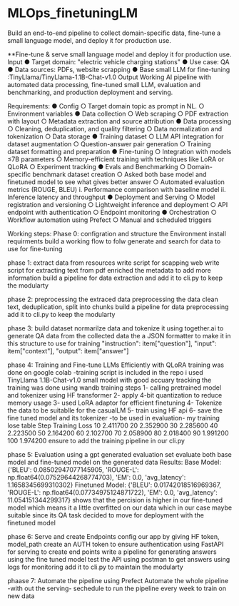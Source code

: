 # MLOps_finetuningLM
Build an end-to-end pipeline to collect domain-specific data, fine-tune a small language model, and deploy it for production use.

**Fine-tune & serve small language model and deploy it for production use.
Input
● Target domain: "electric vehicle charging stations"
● Use case: QA
● Data sources: PDFs, website scrapping
● Base small LLM for fine-tuning :TinyLlama/TinyLlama-1.1B-Chat-v1.0
Output
Working AI pipeline with automated data processing, fine-tuned small LLM, evaluation and
benchmarking, and production deployment and serving.

Requirements:
● Config
    ○ Target domain topic as prompt in NL.
    ○ Environment variables
● Data collection
    ○ Web scraping
    ○ PDF extraction with layout
    ○ Metadata extraction and source attribution
● Data processing
    ○ Cleaning, deduplication, and quality filtering
    ○ Data normalization and tokenization
    ○ Data storage
● Training dataset
    ○ LLM API integration for dataset augmentation
    ○ Question-answer pair generation
    ○ Training dataset formatting and preparation
    ● Fine-tuning
    ○ Integration with models ≤7B parameters
    ○ Memory-efficient training with techniques like LoRA or QLoRA
    ○ Experiment tracking
● Evals and Benchmarking
    ○ Domain-specific benchmark dataset creation 
    ○ Asked both base model and finetuned model to see what gives better answer 
    ○ Automated evaluation metrics (ROUGE, BLEU)
        i. Performance comparison with baseline model
        ii. Inference latency and throughput
● Deployment and Serving
    ○ Model registration and versioning
    ○ Lightweight inference and deployment
    ○ API endpoint with authentication
    ○ Endpoint monitoring
● Orchestration
    ○ Workflow automation using Prefect
    ○ Manual and scheduled triggers


Working steps:
Phase 0: configration and structure the Environment 
         install requirments 
         build a working flow to folw 
         generate and search for data to use for fine-tuning 

phase 1: extract data from resources 
          write script for scapping web 
          write script for extracting text from pdf
          enriched the metadata to add more information 
          build a pipeline for data extraction
          and add it to cli.py to keep the modularty 

phase 2: preprocessing the extraced data
         preprocessing the data clean text, deduplication, 
         split into chunks
         build a pipeline for data preprocessing
        add it to cli.py to keep the modularty 

phase 3: build dataset
         normarilze data and tokenize it 
         using together.ai to generate QA data from the collected data
         the a JSON formatter to make it in this structure to use for training 
                "instruction": item["question"],
                "input": item["context"],
                "output": item["answer"]

phase 4: Training and Fine-tune LLMs Efficiently with QLoRA
         training was done on google colab -training script is included in the repo
         i used TinyLlama 1.1B-Chat-v1.0 small model with good accuary
         tracking the training was done using wandb
         training steps 
         1- calling pretrained model and tokenizer using HF transformer
         2- apply 4-bit quantization to reduce memory usage
         3- used LoRA adaptor for efficient finetuning
         4- Tokenize the data to be suitablle for the casualLM
         5- train using HF api 
         6- save the fine tuned model and its tokenizer -to be used in evaluation-
         my training lose table 
         Step	Training Loss
          10	2.411700
          20	2.352900
          30	2.285600
          40	2.223500
          50	2.164200
          60	2.102700
          70	2.058900
          80	2.018400
          90	1.991200
          100	1.974200
          ensure to add the training pipeline in our cli.py 

phase 5: Evaluation 
         using a gpt generated evaluation set
         evaluate both base model and fine-tuned model on the generated data
         Results:
            Base Model: {'BLEU': 0.08502947077145905, 'ROUGE-L': np.float64(0.07529644268774703), 
            'EM': 0.0, 'avg_latency': 1.1658345699310302}
            Finetuned Model: {'BLEU': 0.01742018516969367, 'ROUGE-L': np.float64(0.07734975124871722),
             'EM': 0.0, 'avg_latency': 11.054151344299317}
        shows that the percision is higher in our fine-tuned model which means it a little 
            overfitted on our data which in our case maybe suitable since its QA task
        decided to move for deployment with the finetuned model 

phase 6: Serve and create Endpoints
         config our app by giving HF token, model_path
         create an AUTH token to ensure authentication
         using FastAPI for serving to create end points
         write a pipeline for generating answers using the fine tuned model
         test the API using postman to get answers
         using logs for monitoring
         add it to cli.py to maintain the modularty

phaase 7: Automate the pipeline using Prefect
          Automate the whole pipeline -with out the serving- 
          sechedule to run the pipeline every week to train on new data 

